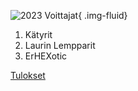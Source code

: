 ![2023 Voittajat](/images/jss2023-voittajat.jpg){ .img-fluid}
1. Kätyrit
2. Laurin Lempparit
3. ErHEXotic

[Tulokset](/tulokset/2023/)